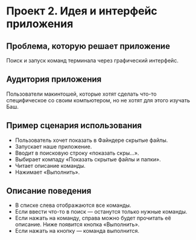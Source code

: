 Проект 2. Идея и интерфейс приложения
=============

Проблема, которую решает приложение
--

Поиск и запуск команд терминала через графический интерфейс.

Аудитория приложения
--

Пользователи макинтошей, которые хотят сделать что-то специфическое со своим компьютером, но не хотят для этого изучать Баш.

Пример сценария использования
--

* Пользователь хочет показать в Файндере скрытые файлы.
* Запускает наше приложение.
* Вводит в поисковую строку «показать скры...».
* Выбирает компаду «Показать скрытые файлы и папки».
* Читает описание команды.
* Нажимает «Выполнить».

Описание поведения
--

* В списке слева отображаются все команды.
* Если ввести что-то в поиск — останутся только нужные команды.
* Если нажать на команду, справа можно будет прочитать её описание. Ниже появится кнопка «Выполнить».
* Если нажать на кнопку — команда выполнится.